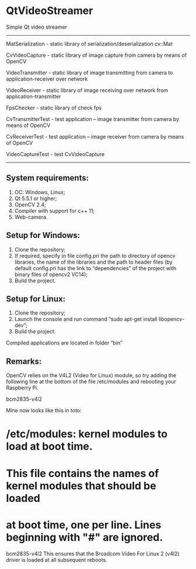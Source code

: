 # QtVideoStreamer
Simple Qt video streamer
____________________________________________________________________________________________________________
MatSerialization    - static library of serialization/deserialization cv::Mat

CvVideoCapture      - static library of image capture from camera by means of OpenCV

VideoTransmitter    - static library of image transmitting from camera to application-receiver over network 

VideoReceiver       - static library of image receiving over network from application-transmitter 

FpsChecker			- static library of check fps

CvTransmitterTest   - test application – image transmitter from camera by means of OpenCV

CvReceiverTest      - test application – image receiver from camera by means of OpenCV

VideoCaptureTest	- test CvVideoCapture
_____________________________________________________________________________________________________________

System requirements:
----------------------------------------------
1. ОС: Windows, Linux;
2. Qt 5.5.1 or higher;
3. OpenCV 2.4;
4. Compiler with support for c++ 11;
5. Web-camera.

Setup for Windows:
----------------------------------------------
1. Clone the repository;
2. If required, specify in file config.pri the path to directory of opencv libraries, the name of the libraries and the path to header files (by default  config.pri has the link to “dependencies” of the project with  binary files of opencv2 VC14);
3. Build the project.

Setup for Linux:
----------------------------------------------
1. Clone the repository;
2. Launch the console and run command “sudo apt-get install libopencv-dev”;
3. Build the project.

Compiled applications are located in folder “bin”

Remarks:
----------------------------------------------
OpenCV relies on the V4L2 (Video for Linux) module, so try adding the following line at the bottom of the file /etc/modules and rebooting your Raspberry Pi.

bcm2835-v4l2

Mine now looks like this in toto:

# /etc/modules: kernel modules to load at boot time.
#
# This file contains the names of kernel modules that should be loaded
# at boot time, one per line. Lines beginning with "#" are ignored.

bcm2835-v4l2
This ensures that the Broadcom Video For Linux 2 (v4l2) driver is loaded at all subsequent reboots.
